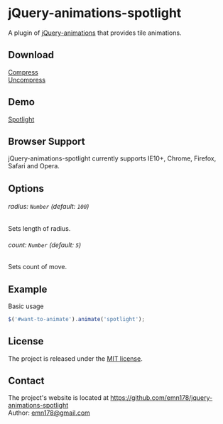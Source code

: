 # jQuery-animations-spotlight
A plugin of [jQuery-animations](http://emn178.github.io/jquery-animations/) that provides tile animations.

## Download
[Compress](https://raw.github.com/emn178/jquery-animations-spotlight/master/build/jquery.animations-spotlight.min.js)  
[Uncompress](https://raw.github.com/emn178/jquery-animations-spotlight/master/src/jquery.animations-spotlight.js)

## Demo
[Spotlight](http://emn178.github.io/jquery-animations-spotlight/samples/spotlight/)

## Browser Support
jQuery-animations-spotlight currently supports IE10+, Chrome, Firefox, Safari and Opera.

## Options
###### *radius: `Number` (default: `100`)*
Sets length of radius.

###### *count: `Number` (default: `5`)*
Sets count of move.

## Example
Basic usage
```JavaScript
$('#want-to-animate').animate('spotlight');
```

## License
The project is released under the [MIT license](http://www.opensource.org/licenses/MIT).

## Contact
The project's website is located at https://github.com/emn178/jquery-animations-spotlight  
Author: emn178@gmail.com

